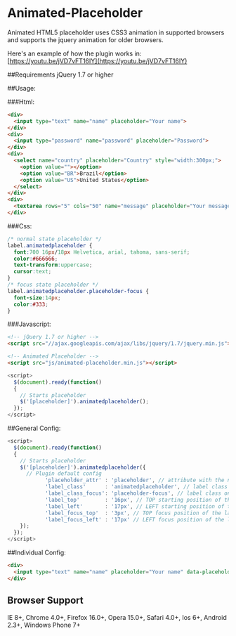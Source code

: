 # Animated-Placeholder
Animated HTML5 placeholder uses CSS3 animation in supported browsers and supports the jquery animation for older browsers.

Here's an example of how the plugin works in:
[https://youtu.be/jVD7vFT16IY](https://youtu.be/jVD7vFT16IY)

##Requirements
jQuery 1.7 or higher

##Usage:

###Html:
```html
<div>
  <input type="text" name="name" placeholder="Your name">
</div>
<div>
  <input type="password" name="password" placeholder="Password">
</div>
<div>
  <select name="country" placeholder="Country" style="width:300px;">
    <option value=""></option>
    <option value="BR">Brazil</option>
    <option value="US">United States</option>
  </select>
</div>
<div>
  <textarea rows="5" cols="50" name="message" placeholder="Your message"></textarea>
</div>
```

###Css:
```css
/* normal state placeholder */
label.animatedplaceholder {
  font:700 16px/18px Helvetica, arial, tahoma, sans-serif;
  color:#666666;
  text-transform:uppercase;
  cursor:text;
}
/* focus state placeholder */
label.animatedplaceholder.placeholder-focus {
  font-size:14px;
  color:#333;
}
```

###Javascript:
```html
<!-- jQuery 1.7 or higher -->
<script src="//ajax.googleapis.com/ajax/libs/jquery/1.7/jquery.min.js"></script>

<!-- Animated Placeholder -->
<script src="js/animated-placeholder.min.js"></script>
```
```javascript
<script>
  $(document).ready(function()
  {
    // Starts placeholder
    $('[placeholder]').animatedplaceholder();
  });
</script>
```

##General Config:

```javascript
<script>
  $(document).ready(function()
  {
    // Starts placeholder
    $('[placeholder]').animatedplaceholder({
      // Plugin default config
			'placeholder_attr' : 'placeholder', // attribute with the name for the label
			'label_class'      : 'animatedplaceholder', // label class
			'label_class_focus': 'placeholder-focus', // label class on focus
			'label_top'        : '16px', // TOP starting position of the label
			'label_left'       : '17px', // LEFT starting position of the label
			'label_focus_top'  : '3px', // TOP focus position of the label
			'label_focus_left' : '17px' // LEFT focus position of the label
    });
  });
</script>
```

##Individual Config:

```html
<div>
  <input type="text" name="name" placeholder="Your name" data-placeholder-top="16px" data-placeholder-left="17px" data-placeholder-focus-top="3px" data-placeholder-focus-left="17px">
</div>
```

## Browser Support
IE 8+, Chrome 4.0+, Firefox 16.0+, Opera 15.0+, Safari 4.0+, Ios 6+, Android 2.3+, Windows Phone 7+


